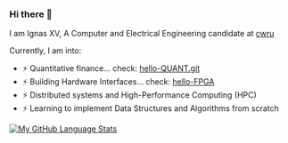 ### Hi there 👋
I am Ignas XV, A Computer and Electrical Engineering candidate at [cwru](https://www.case.edu)

Currently, I am into:
- ⚡ Quantitative finance... check: [hello-QUANT.git](htpps://github.com/ignasxv/hello-quant)
- ⚡ Building Hardware Interfaces... check: [hello-FPGA](htpps://github.com/ignasxv/hello-FPGA)
- ⚡ Distributed systems and High-Performance Computing (HPC)
- ⚡ Learning to implement Data Structures and Algorithms from scratch


[![My GitHub Language Stats](https://github-readme-stats.vercel.app/api/top-langs/?username=ignas&langs_count=5&theme=tokyonight)]()

